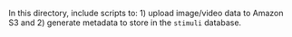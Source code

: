 In this directory, include scripts to: 1) upload image/video data to Amazon S3 and 2) generate metadata to store in the `stimuli` database. 